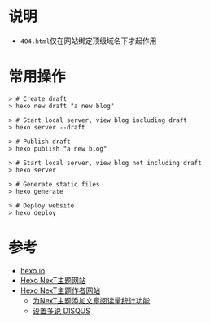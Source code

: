 # 说明

- `404.html`仅在网站绑定顶级域名下才起作用

# 常用操作

```
> # Create draft
> hexo new draft "a new blog"

> # Start local server, view blog including draft
> hexo server --draft

> # Publish draft
> hexo publish "a new blog"

> # Start local server, view blog not including draft
> hexo server

> # Generate static files
> hexo generate

> # Deploy website
> hexo deploy
```

# 参考

- [hexo.io](https://hexo.io/)
- [Hexo NexT主题网站](http://theme-next.iissnan.com/)
- [Hexo NexT主题作者网站](http://notes.iissnan.com/)
    - [为NexT主题添加文章阅读量统计功能](https://notes.wanghao.work/2015-10-21-%E4%B8%BANexT%E4%B8%BB%E9%A2%98%E6%B7%BB%E5%8A%A0%E6%96%87%E7%AB%A0%E9%98%85%E8%AF%BB%E9%87%8F%E7%BB%9F%E8%AE%A1%E5%8A%9F%E8%83%BD.html)
    - [设置多说 DISQUS](https://github.com/iissnan/hexo-theme-next/wiki/%E8%AE%BE%E7%BD%AE%E5%A4%9A%E8%AF%B4-DISQUS)
